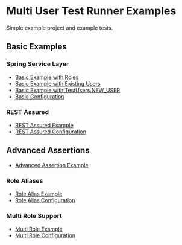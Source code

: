 Multi User Test Runner Examples
===============================

Simple example project and example tests.

## Basic Examples

### Spring Service Layer

* [Basic Example with Roles](src/test/java/fi/vincit/mutrproject/feature/todo/TodoServiceIT.java)
* [Basic Example with Existing Users](src/test/java/fi/vincit/mutrproject/feature/todo/TodoServiceWithUsersIT.java)
* [Basic Example with TestUsers.NEW_USER](src/test/java/fi/vincit/mutrproject/feature/todo/TodoServiceNewUserIT.java)
* [Basic Configuration](src/test/java/fi/vincit/mutrproject/configuration/AbstractConfiguredIT.java)

### REST Assured

* [REST Assured Example](src/test/java/fi/vincit/mutrproject/feature/todo/RestAssuredIT.java)
* [REST Assured Configuration](src/test/java/fi/vincit/mutrproject/configuration/AbstractConfiguredRestAssuredIT.java)

## Advanced Assertions

* [Advanced Assertion Example](src/test/java/fi/vincit/mutrproject/feature/todo/TodoServiceJava8IT.java)

### Role Aliases

* [Role Alias Example](src/test/java/fi/vincit/mutrproject/feature/todo/TodoServiceRoleAliasIT.java)
* [Role Alias Configuration](src/test/java/fi/vincit/mutrproject/configuration/AbstractConfiguredRoleAliasIT.java)

### Multi Role Support

* [Multi Role Example](src/test/java/fi/vincit/mutrproject/feature/todo/TodoServiceMultiRoleIT.java)
* [Multi Role Configuration](src/test/java/fi/vincit/mutrproject/configuration/AbstractConfiguredMultiRoleIT.java)
